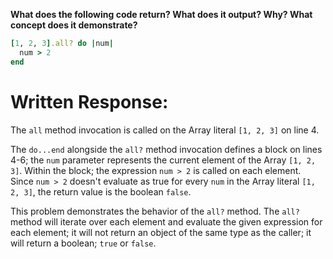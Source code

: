 **What does the following code return? What does it output? Why? What concept does it demonstrate?**

```ruby
[1, 2, 3].all? do |num|
  num > 2
end
```
# Written Response:

The `all` method invocation is called on the Array literal `[1, 2, 3]` on line 4.

The `do...end` alongside the `all?` method invocation defines a block on lines 4-6; the `num` parameter represents the current element of the Array `[1, 2, 3]`. Within the block; the expression `num > 2` is called on each element. Since `num > 2` doesn't evaluate as true for every `num` in the Array literal `[1, 2, 3]`, the return value is the boolean `false`.

This problem demonstrates the behavior of the `all?` method. The `all?` method will iterate over each element and evaluate the given expression for each element; it will not return an object of the same type as the caller; it will return a boolean; `true` or `false`.



